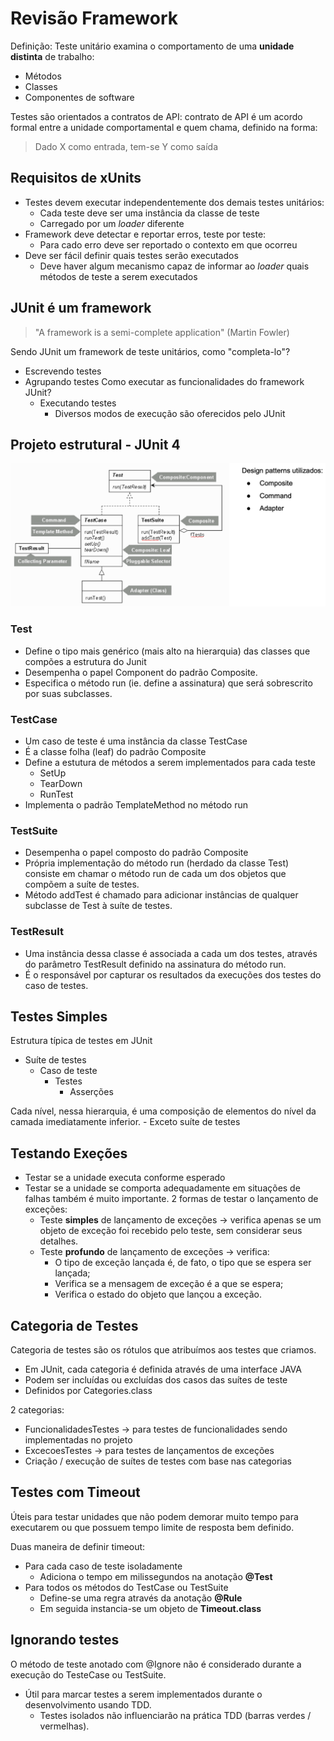 # Revisão Framework 

Definição: Teste unitário examina o comportamento de uma **unidade distinta** de trabalho:

- Métodos
- Classes
- Componentes de software

Testes são orientados a contratos de API: contrato de API é um acordo formal entre a unidade comportamental e quem chama, definido na forma: 

> Dado X como entrada, tem-se Y como saída

## Requisitos de xUnits

- Testes devem executar independentemente dos demais testes unitários:
    - Cada teste deve ser uma instância da classe de teste
    - Carregado por um *loader* diferente
- Framework deve detectar e reportar erros, teste por teste:
    - Para cado erro deve ser reportado o contexto em que ocorreu
- Deve ser fácil definir quais testes serão executados
    - Deve haver algum mecanismo capaz de informar ao *loader* quais métodos de teste a serem executados

## JUnit é um framework

> "A framework is a semi-complete application" (Martin Fowler)

Sendo JUnit um framework de teste unitários, como "completa-lo"?
- Escrevendo testes
- Agrupando testes
Como executar as funcionalidades do framework JUnit?
    - Executando testes 
        - Diversos modos de execução são oferecidos pelo JUnit

## Projeto estrutural - JUnit 4

![Projeto estrutural JUnit](../../../images/pjJunit.png)

### Test

- Define o tipo mais genérico (mais alto na hierarquia) das classes que compões a estrutura do Junit
- Desempenha o papel Component do padrão Composite.
- Especifica o método run (ie. define a assinatura) que será sobrescrito por suas subclasses.


### TestCase

- Um caso de teste é uma instância da classe TestCase
- É a classe folha (leaf) do padrão Composite
- Define a estutura de métodos a serem implementados para cada teste
    - SetUp
    - TearDown
    - RunTest
- Implementa o padrão TemplateMethod no método run

### TestSuite

- Desempenha o papel composto do padrão Composite
- Própria implementação do método run (herdado da classe Test) consiste em chamar o método run de cada um dos objetos que compõem a suíte de testes.
- Método addTest é chamado para adicionar instâncias de qualquer subclasse de Test à suíte de testes.

### TestResult

- Uma instância dessa classe é associada a cada um dos testes, através do parâmetro TestResult definido na assinatura do método run.
- É o responsável por capturar os resultados da execuções dos testes do caso de testes.

## Testes Simples

Estrutura típica de testes em JUnit

- Suíte de testes
    - Caso de teste
        - Testes
            - Asserções

Cada nível, nessa hierarquia, é uma composição de elementos do nível da camada imediatamente inferior.
    - Exceto suíte de testes

## Testando Exeções

- Testar se a unidade executa conforme esperado
- Testar se a unidade se comporta adequadamente em situações de falhas também é muito importante. 2 formas de testar o lançamento de exceções:
    - Teste **simples** de lançamento de exceções → verifica apenas se um objeto de exceção foi recebido pelo teste, sem considerar seus detalhes.
    - Teste **profundo** de lançamento de exceções → verifica:
        - O tipo de exceção lançada é, de fato, o tipo que se espera ser lançada;
        - Verifica se a mensagem de exceção é a que se espera;
        - Verifica o estado do objeto que lançou a exceção.

## Categoria de Testes

Categoria de testes são os rótulos que atribuímos aos testes que criamos.

- Em JUnit, cada categoria é definida através de uma interface JAVA
- Podem ser incluídas ou excluídas dos casos das suítes de teste
- Definidos por Categories.class

2 categorias:

- FuncionalidadesTestes  → para testes de funcionalidades sendo implementadas no projeto
- ExcecoesTestes → para testes de lançamentos de exceções 
- Criação / execução de suítes de testes com base nas categorias

## Testes com Timeout

Úteis para testar unidades que não podem demorar muito tempo para executarem ou que possuem tempo limite de resposta bem definido. <br/>

Duas maneira de definir timeout:

- Para cada caso de teste isoladamente
    - Adiciona o tempo em milissegundos na anotação **@Test**
- Para todos os métodos do TestCase ou TestSuite
    - Define-se uma regra através da anotação **@Rule**
    - Em seguida instancia-se um objeto de **Timeout.class**

## Ignorando testes

O método de teste anotado com @Ignore não é considerado durante a execução do TesteCase ou TestSuite.

- Útil para marcar testes a serem implementados durante o desenvolvimento usando TDD. 
    - Testes isolados não influenciarão na prática TDD (barras verdes / vermelhas). 
